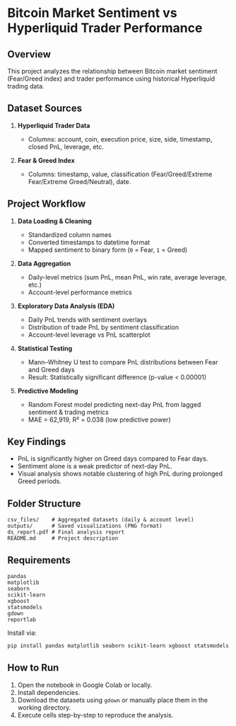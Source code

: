 # Bitcoin Market Sentiment vs Hyperliquid Trader Performance

## Overview
This project analyzes the relationship between Bitcoin market sentiment (Fear/Greed index) and trader performance using historical Hyperliquid trading data.

## Dataset Sources
1. **Hyperliquid Trader Data**  
   - Columns: account, coin, execution price, size, side, timestamp, closed PnL, leverage, etc.

2. **Fear & Greed Index**  
   - Columns: timestamp, value, classification (Fear/Greed/Extreme Fear/Extreme Greed/Neutral), date.

## Project Workflow
1. **Data Loading & Cleaning**
   - Standardized column names
   - Converted timestamps to datetime format
   - Mapped sentiment to binary form (`0` = Fear, `1` = Greed)

2. **Data Aggregation**
   - Daily-level metrics (sum PnL, mean PnL, win rate, average leverage, etc.)
   - Account-level performance metrics

3. **Exploratory Data Analysis (EDA)**
   - Daily PnL trends with sentiment overlays
   - Distribution of trade PnL by sentiment classification
   - Account-level leverage vs PnL scatterplot

4. **Statistical Testing**
   - Mann–Whitney U test to compare PnL distributions between Fear and Greed days
   - Result: Statistically significant difference (p-value < 0.00001)

5. **Predictive Modeling**
   - Random Forest model predicting next-day PnL from lagged sentiment & trading metrics
   - MAE = 62,919, R² = 0.038 (low predictive power)

## Key Findings
- PnL is significantly higher on Greed days compared to Fear days.
- Sentiment alone is a weak predictor of next-day PnL.
- Visual analysis shows notable clustering of high PnL during prolonged Greed periods.

## Folder Structure
```
csv_files/    # Aggregated datasets (daily & account level)
outputs/      # Saved visualizations (PNG format)
ds_report.pdf # Final analysis report
README.md     # Project description
```
  
## Requirements
```
pandas
matplotlib
seaborn
scikit-learn
xgboost
statsmodels
gdown
reportlab
```
Install via:
```bash
pip install pandas matplotlib seaborn scikit-learn xgboost statsmodels gdown reportlab
```

## How to Run
1. Open the notebook in Google Colab or locally.
2. Install dependencies.
3. Download the datasets using `gdown` or manually place them in the working directory.
4. Execute cells step-by-step to reproduce the analysis.

